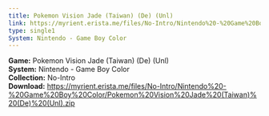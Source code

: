 ```yaml
---
title: Pokemon Vision Jade (Taiwan) (De) (Unl)
link: https://myrient.erista.me/files/No-Intro/Nintendo%20-%20Game%20Boy%20Color/Pokemon%20Vision%20Jade%20(Taiwan)%20(De)%20(Unl).zip
type: single1
System: Nintendo - Game Boy Color
---
```

<b>Game:</b> Pokemon Vision Jade (Taiwan) (De) (Unl)<br>
<b>System:</b> Nintendo - Game Boy Color<br>
<b>Collection:</b> No-Intro<br>
<b>Download:</b> https://myrient.erista.me/files/No-Intro/Nintendo%20-%20Game%20Boy%20Color/Pokemon%20Vision%20Jade%20(Taiwan)%20(De)%20(Unl).zip